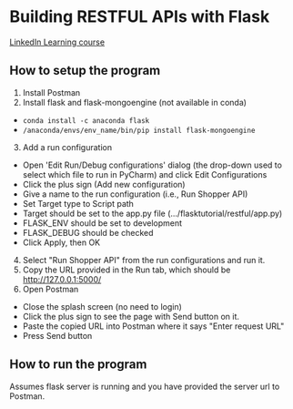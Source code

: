 # Building RESTFUL APIs with Flask

[LinkedIn Learning course](https://www.linkedin.com/learning/building-restful-apis-with-flask)

## How to setup the program
1. Install Postman
2. Install flask and flask-mongoengine (not available in conda)
- `conda install -c anaconda flask`
- `/anaconda/envs/env_name/bin/pip install flask-mongoengine`
3. Add a run configuration
- Open 'Edit Run/Debug configurations' dialog (the drop-down used to select which file to run in PyCharm) and click Edit Configurations
- Click the plus sign (Add new configuration)
- Give a name to the run configuration (i.e., Run Shopper API)
- Set Target type to Script path
- Target should be set to the app.py file (.../flasktutorial/restful/app.py)
- FLASK_ENV should be set to development
- FLASK_DEBUG should be checked
- Click Apply, then OK
4. Select "Run Shopper API" from the run configurations and run it.
5. Copy the URL provided in the Run tab, which should be http://127.0.0.1:5000/
5. Open Postman
- Close the splash screen (no need to login)
- Click the plus sign to see the page with Send button on it.
- Paste the copied URL into Postman where it says "Enter request URL"
- Press Send button

## How to run the program
Assumes flask server is running and you have provided the server url to Postman.
